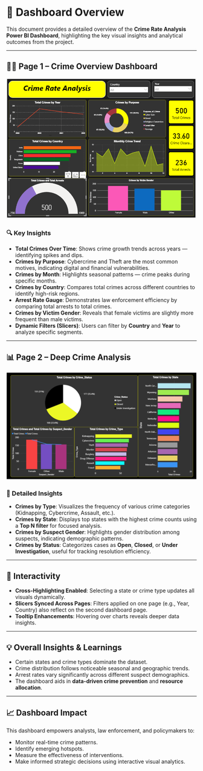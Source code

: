 # 🧭 Dashboard Overview

This document provides a detailed overview of the **Crime Rate Analysis Power BI Dashboard**, highlighting the key visual insights and analytical outcomes from the project.

---

## 🕵️‍♂️ Page 1 – Crime Overview Dashboard

<p align="center">
  <img src="page1.png" alt="Crime Overview Dashboard" width="800"/>
</p>

### 🔍 Key Insights
- **Total Crimes Over Time**: Shows crime growth trends across years — identifying spikes and dips.
- **Crimes by Purpose**: Cybercrime and Theft are the most common motives, indicating digital and financial vulnerabilities.
- **Crimes by Month**: Highlights seasonal patterns — crime peaks during specific months.
- **Crimes by Country**: Compares total crimes across different countries to identify high-risk regions.
- **Arrest Rate Gauge**: Demonstrates law enforcement efficiency by comparing total arrests to total crimes.
- **Crimes by Victim Gender**: Reveals that female victims are slightly more frequent than male victims.
- **Dynamic Filters (Slicers)**: Users can filter by **Country** and **Year** to analyze specific segments.

---

## 📊 Page 2 – Deep Crime Analysis

<p align="center">
  <img src="page2.png" alt="Deep Analysis Dashboard" width="800"/>
</p>

### 🔎 Detailed Insights
- **Crimes by Type**: Visualizes the frequency of various crime categories (Kidnapping, Cybercrime, Assault, etc.).
- **Crimes by State**: Displays top states with the highest crime counts using a **Top N filter** for focused analysis.
- **Crimes by Suspect Gender**: Highlights gender distribution among suspects, indicating demographic patterns.
- **Crimes by Status**: Categorizes cases as **Open**, **Closed**, or **Under Investigation**, useful for tracking resolution efficiency.

---

## 🔄 Interactivity

- **Cross-Highlighting Enabled**: Selecting a state or crime type updates all visuals dynamically.
- **Slicers Synced Across Pages**: Filters applied on one page (e.g., Year, Country) also reflect on the second dashboard page.
- **Tooltip Enhancements**: Hovering over charts reveals deeper data insights.

---

## 💡 Overall Insights & Learnings

- Certain states and crime types dominate the dataset.
- Crime distribution follows noticeable seasonal and geographic trends.
- Arrest rates vary significantly across different suspect demographics.
- The dashboard aids in **data-driven crime prevention** and **resource allocation**.

---

## 📈 Dashboard Impact

This dashboard empowers analysts, law enforcement, and policymakers to:
- Monitor real-time crime patterns.
- Identify emerging hotspots.
- Measure the effectiveness of interventions.
- Make informed strategic decisions using interactive visual analytics.
